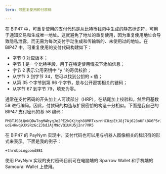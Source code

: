 ```yaml
---
term: 可重复使用的付款码

---
```

在 BIP47 中，可重复使用的支付代码是从比特币钱包中生成的静态标识符，可用于通知交易和生成唯一地址。这就避免了地址的重复使用，因为重复使用地址会导致隐私泄露，而无需为每次支付手动生成和传输新的、未使用过的地址。在 BIP47 中，可重复使用的支付代码构建如下：


- 字节 0 对应版本；
- 字节 1 是一个比特字段，用于在特定使用情况下添加信息；
- 字节 2 表示公用密钥中 "y "的奇偶校验；
- 从字节 3 到字节 34，您可以找到公钥的 `x` 值；
- 从第 35 个字节到第 66 个字节，是与公开密钥相关的链码；
- 从字节 67 到字节 79，填充为零。

通常在支付密码的开头加上人可读部分（HRP），在结尾加上校验和，然后用基数 58 进行编码。因此，付款码的构造与扩展密钥的构造十分相似。下面是我自己的 BIP47 支付密码的基 58 编码：

```text
PM8TJSBiQmNQDwTogMAbyqJe2PE2kQXjtgh88MRTxsrnHC8zpEtJ8j7Aj628oUFk8X6P5rJ7P5qD
udE4Hwq9JXSRzGcZJbdJAjM9oVQ1UKU5j2nr7VR5
```

在 BIP47 的 PayNym 实现中，支付代码也可以用与机器人图像相关的标识符的形式来表示。下面是我的例子：

```text
+throbbingpond8B1
```

使用 PayNym 实现的支付密码目前可在电脑端的 Sparrow Wallet 和手机端的 Samourai Wallet 上使用。